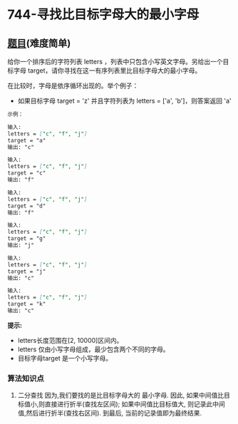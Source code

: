 # 744-寻找比目标字母大的最小字母

## [题目](https://leetcode-cn.com/problems/find-smallest-letter-greater-than-target/)(难度简单)

给你一个排序后的字符列表 letters ，列表中只包含小写英文字母。另给出一个目标字母 target，请你寻找在这一有序列表里比目标字母大的最小字母。

在比较时，字母是依序循环出现的。举个例子：

- 如果目标字母 target = 'z' 并且字符列表为 letters = ['a', 'b']，则答案返回 'a'

~~~markdown
示例：

输入:
letters = ["c", "f", "j"]
target = "a"
输出: "c"

输入:
letters = ["c", "f", "j"]
target = "c"
输出: "f"

输入:
letters = ["c", "f", "j"]
target = "d"
输出: "f"

输入:
letters = ["c", "f", "j"]
target = "g"
输出: "j"

输入:
letters = ["c", "f", "j"]
target = "j"
输出: "c"

输入:
letters = ["c", "f", "j"]
target = "k"
输出: "c"
~~~

**提示:**
- letters长度范围在[2, 10000]区间内。
- letters 仅由小写字母组成，最少包含两个不同的字母。
- 目标字母target 是一个小写字母。

### 算法知识点
1. 二分查找
因为,我们要找的是比目标字母大的 最小字母.
因此, 如果中间值比目标值小,则直接进行折半(查找左区间); 如果中间值比目标值大, 则记录此中间值,然后进行折半(查找右区间).
到最后, 当前的记录值即为最终结果.